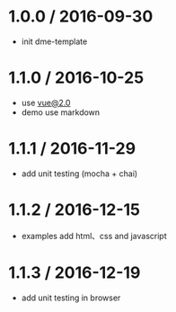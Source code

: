 1.0.0 / 2016-09-30
==================

* init dme-template


1.1.0 / 2016-10-25
==================

* use vue@2.0
* demo use markdown


1.1.1 / 2016-11-29
==================

* add unit testing (mocha + chai)


1.1.2 / 2016-12-15
==================

* examples add html、css and javascript


1.1.3 / 2016-12-19
==================

* add unit testing in browser
